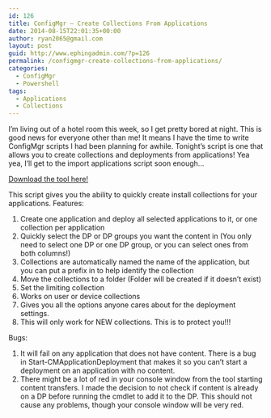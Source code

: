 ```yaml
---
id: 126
title: ConfigMgr – Create Collections From Applications
date: 2014-08-15T22:01:35+00:00
author: ryan2065@gmail.com
layout: post
guid: http://www.ephingadmin.com/?p=126
permalink: /configmgr-create-collections-from-applications/
categories:
  - ConfigMgr
  - Powershell
tags:
  - Applications
  - Collections
---
```

I’m living out of a hotel room this week, so I get pretty bored at night. This is good news for everyone other than me! It means I have the time to write ConfigMgr scripts I had been planning for awhile. Tonight’s script is one that allows you to create collections and deployments from applications! Yea yea, I’ll get to the import applications script soon enough…

<a href="https://gallery.technet.microsoft.com/Create-Collections-From-68d05ee2" target="_blank">Download the tool here!</a>

This script gives you the ability to quickly create install collections for your applications. Features:
<ol>
	<li>Create one application and deploy all selected applications to it, or one collection per application</li>
	<li>Quickly select the DP or DP groups you want the content in (You only need to select one DP or one DP group, or you can select ones from both columns!)</li>
	<li>Collections are automatically named the name of the application, but you can put a prefix in to help identify the collection</li>
	<li>Move the collections to a folder (Folder will be created if it doesn’t exist)</li>
	<li>Set the limiting collection</li>
	<li>Works on user or device collections</li>
	<li>Gives you all the options anyone cares about for the deployment settings.</li>
	<li>This will only work for NEW collections. This is to protect you!!!</li>
</ol>
Bugs:
<ol>
	<li>It will fail on any application that does not have content. There is a bug in Start-CMApplicationDeployment that makes it so you can’t start a deployment on an application with no content.</li>
	<li>There might be a lot of red in your console window from the tool starting content transfers. I made the decision to not check if content is already on a DP before running the cmdlet to add it to the DP. This should not cause any problems, though your console window will be very red.</li>
</ol>
<p id="kEYrKGB"><img class="alignnone size-full wp-image-127 " src="http://www.ephingadmin.com/wp-content/uploads/2015/11/img_56523b285746b.png" alt="" /></p>
